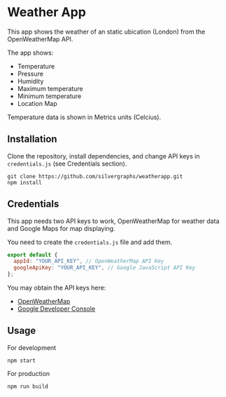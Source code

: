 # Weather App

This app shows the weather of an static ubication (London) from the OpenWeatherMap API.

The app shows:

- Temperature
- Pressure
- Humidity
- Maximum temperature
- Minimum temperature
- Location Map

Temperature data is shown in Metrics units (Celcius).

## Installation

Clone the repository, install dependencies, and change API keys in `credentials.js` (see Credentials section).

```
git clone https://github.com/silvergraphs/weatherapp.git
npm install
```

## Credentials

This app needs two API keys to work, OpenWeatherMap for weather data and Google Maps for map displaying.

You need to create the `credentials.js` file and add them.

```js
export default {
  appId: "YOUR_API_KEY", // OpenWeatherMap API Key
  googleApiKey: "YOUR_API_KEY", // Google JavaScript API Key
};
```

You may obtain the API keys here:

- [OpenWeatherMap](https://home.openweathermap.org/api_keys)
- [Google Developer Console](https://console.developers.google.com/)

## Usage

For development

```
npm start
```

For production

```
npm run build
```
